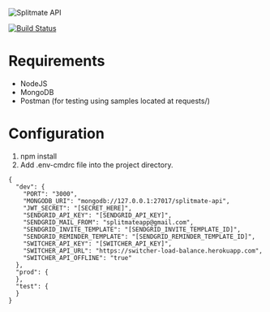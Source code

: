 ![Splitmate API](https://raw.githubusercontent.com/Rice-Beans/assets/master/splitmate/logo/splitmate.jpg)

[![Build Status](https://travis-ci.com/Rice-Beans/splitmate-api.svg?branch=master)](https://travis-ci.com/Rice-Beans/splitmate-api)

# Requirements  
- NodeJS
- MongoDB
- Postman (for testing using samples located at requests/)

# Configuration
1) npm install
2) Add .env-cmdrc file into the project directory.

```
{
  "dev": {
    "PORT": "3000",
    "MONGODB_URI": "mongodb://127.0.0.1:27017/splitmate-api",
    "JWT_SECRET": "[SECRET_HERE]",
    "SENDGRID_API_KEY": "[SENDGRID_API_KEY]",
    "SENDGRID_MAIL_FROM": "splitmateapp@gmail.com",
    "SENDGRID_INVITE_TEMPLATE": "[SENDGRID_INVITE_TEMPLATE_ID]",
    "SENDGRID_REMINDER_TEMPLATE": "[SENDGRID_REMINDER_TEMPLATE_ID]",
    "SWITCHER_API_KEY": "[SWITCHER_API_KEY]",
    "SWITCHER_API_URL": "https://switcher-load-balance.herokuapp.com",
    "SWITCHER_API_OFFLINE": "true"
  },
  "prod": {
  },
  "test": {
  }
}
```